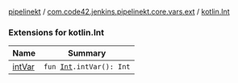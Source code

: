 [pipelinekt](../../index.md) / [com.code42.jenkins.pipelinekt.core.vars.ext](../index.md) / [kotlin.Int](./index.md)

### Extensions for kotlin.Int

| Name | Summary |
|---|---|
| [intVar](int-var.md) | `fun `[`Int`](https://kotlinlang.org/api/latest/jvm/stdlib/kotlin/-int/index.html)`.intVar(): Int` |
